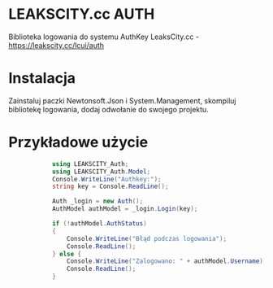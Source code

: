 # LEAKSCITY.cc  AUTH
Biblioteka logowania do systemu AuthKey LeaksCity.cc - https://leakscity.cc/lcui/auth
# Instalacja
Zainstaluj paczki Newtonsoft.Json i System.Management, skompiluj bibliotekę logowania, dodaj odwołanie do swojego projektu.
# Przykładowe użycie
```csharp
            using LEAKSCITY_Auth;
            using LEAKSCITY_Auth.Model;
            Console.WriteLine("Authkey:");
            string key = Console.ReadLine();

            Auth _login = new Auth();
            AuthModel authModel = _login.Login(key);

            if (!authModel.AuthStatus)
            {
                Console.WriteLine("Błąd podczas logowania");
                Console.ReadLine();
            } else {
                Console.WriteLine("Zalogowano: " + authModel.Username);
                Console.ReadLine();
            }
```



